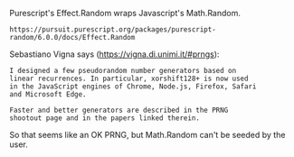 
Purescript's Effect.Random wraps Javascript's Math.Random.

    https://pursuit.purescript.org/packages/purescript-random/6.0.0/docs/Effect.Random

Sebastiano Vigna says (https://vigna.di.unimi.it/#prngs):

    I designed a few pseudorandom number generators based on
    linear recurrences. In particular, xorshift128+ is now used
    in the JavaScript engines of Chrome, Node.js, Firefox, Safari
    and Microsoft Edge.

    Faster and better generators are described in the PRNG
    shootout page and in the papers linked therein.

So that seems like an OK PRNG, but Math.Random can't be seeded by the user.
